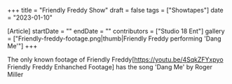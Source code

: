 +++
title = "Friendly Freddy Show"
draft = false
tags = ["Showtapes"]
date = "2023-01-10"

[Article]
startDate = ""
endDate = ""
contributors = ["Studio 18 Ent"]
gallery = ["Friendly-freddy-footage.png|thumb|Friendly Freddy performing 'Dang Me'"]
+++

The only known footage of Friendly Freddy<ref>[https://youtu.be/4SqkZFYxpyo Friendly Freddy Enhanched Footage]</ref> has the song 'Dang Me' by Roger Miller